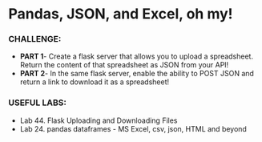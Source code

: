 # Pandas, JSON, and Excel, oh my!

### CHALLENGE:

- **PART 1**- Create a flask server that allows you to upload a spreadsheet. Return the content of that spreadsheet as JSON from your API!
- **PART 2**- In the same flask server, enable the ability to POST JSON and return a link to download it as a spreadsheet!

### USEFUL LABS:
- Lab 44. Flask Uploading and Downloading Files
- Lab 24. pandas dataframes - MS Excel, csv, json, HTML and beyond
